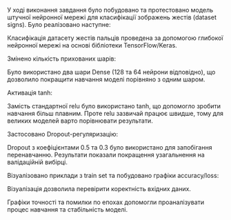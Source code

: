У ході виконання завдання було побудовано та протестовано модель штучної нейронної мережі для класифікації зображень жестів (dataset signs). Було реалізовано наступне:

Класифікація датасету жестів пальців проведена за допомогою глибокої нейронної мережі на основі бібліотеки TensorFlow/Keras.

Змінено кількість прихованих шарів:

Було використано два шари Dense (128 та 64 нейрони відповідно), що дозволило покращити навчання моделі порівняно з одним шаром.

Активація tanh:

Замість стандартної relu було використано tanh, що допомогло зробити навчання більш плавним. Проте relu зазвичай працює швидше, тому для великих моделей варто порівнювати результати.

Застосовано Dropout-регуляризацію:

Dropout з коефіцієнтами 0.5 та 0.3 було використано для запобігання перенавчанню. Результати показали покращення узагальнення на валідаційній вибірці.

Візуалізовано приклади з train set та побудовано графіки accuracy/loss:

Візуалізація дозволила перевірити коректність вхідних даних.

Графіки точності та помилки по епохах допомогли проаналізувати процес навчання та стабільність моделі.

